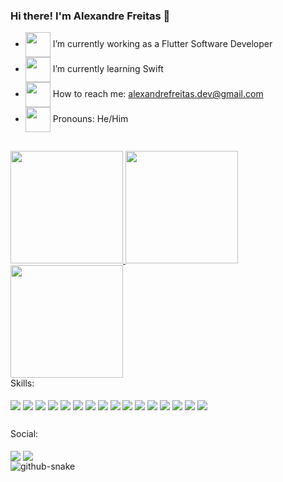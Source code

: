 ### Hi there! I'm Alexandre Freitas 👋

- <img align="center" height="40" width="40" src='https://media4.giphy.com/media/iIGT8Y1rOYhBpdHh1C/giphy.gif?cid=790b7611a8798a012c8d8a51065173a84bc2fc418ac8c906&rid=giphy.gif&ct=s'> I’m currently working as a Flutter Software Developer
- <img align="center" height="40" width="40" src='https://media2.giphy.com/media/XSmHWLpvdycR6xukzC/giphy.gif?cid=790b7611972af6f95f0d7cd5d81ecadc613a53d9c66ae1a2&rid=giphy.gif&ct=s'> I’m currently learning Swift
- <img align="center" height="40" width="40" src='https://media2.giphy.com/media/WHziLihWq2nxOSPsSq/giphy.gif?cid=790b7611296a2ccd69273f13abc433a4d27c4cfc2ca7f489&rid=giphy.gif&ct=s'> How to reach me: alexandrefreitas.dev@gmail.com
- <img align="center" height="40" width="40" src='https://31.media.tumblr.com/088786d466c3a315d6043b8e59d96770/tumblr_msu2ojWkqz1scncwdo1_500.gif'> Pronouns: He/Him

##

<div>
  <a href="https://github.com/xandefreitas">
    <img height="180" src="https://github-readme-stats.vercel.app/api/top-langs/?username=xandefreitas&layout=compact&langs_count=8&theme=gruvbox"/img>
    </a>
    <img height="180" src="https://mir-s3-cdn-cf.behance.net/project_modules/disp/32a56723434921.56323323e9cf9.gif">
    <img height="180" src="https://github-readme-stats.vercel.app/api?username=xandefreitas&count_private=true&show_icons=true&theme=gruvbox"/img>
</div>
<div> 
    Skills:
  </div> 
<div style ="display: inline_block"><br>
  <img align="center" src='https://img.shields.io/badge/Flutter-02569B?style=for-the-badge&logo=flutter&logoColor=white'>
  <img align="center" src='https://img.shields.io/badge/Dart-0175C2?style=for-the-badge&logo=dart&logoColor=white'>
  <img align="center" src='https://img.shields.io/badge/firebase-ffca28?style=for-the-badge&logo=firebase&logoColor=black'>
  <img align="center" src='https://img.shields.io/badge/Postman-FF6C37?style=for-the-badge&logo=Postman&logoColor=white'>
  <img align="center" src='https://img.shields.io/badge/Insomnia-5849be?style=for-the-badge&logo=Insomnia&logoColor=white'>
  <img align="center" src='https://img.shields.io/badge/Jira-0052CC?style=for-the-badge&logo=Jira&logoColor=white'>
  <img align="center" src='https://img.shields.io/badge/Figma-F24E1E?style=for-the-badge&logo=figma&logoColor=white'>
  <img align="center" src='https://img.shields.io/badge/Visual_Studio_Code-0078D4?style=for-the-badge&logo=visual%20studio%20code&logoColor=white'>
  <img align="center" src='https://img.shields.io/badge/Android_Studio-3DDC84?style=for-the-badge&logo=android-studio&logoColor=white'>
  <img align="center" src='https://img.shields.io/badge/Xcode-007ACC?style=for-the-badge&logo=Xcode&logoColor=white'>
  <img align="center" src='https://img.shields.io/badge/C%23-239120?style=for-the-badge&logo=c-sharp&logoColor=white'>
  <img align="center" src='https://img.shields.io/badge/Swift-FA7343?style=for-the-badge&logo=swift&logoColor=white'>
  <img align="center" src='https://img.shields.io/badge/Kotlin-0095D5?&style=for-the-badge&logo=kotlin&logoColor=white'>
  <img align="center" src='https://img.shields.io/badge/GitHub-100000?style=for-the-badge&logo=github&logoColor=white'>
  <img align="center" src='https://img.shields.io/badge/GitLab-330F63?style=for-the-badge&logo=gitlab&logoColor=white'>
  <img align="center" src='https://img.shields.io/badge/Unity-100000?style=for-the-badge&logo=unity&logoColor=white'>
  </div>
  
  ##
  </div>
<div> 
    Social:
  </div>
  
<div style ="display: inline_block"><br>
   <a href="https://www.linkedin.com/in/alexandre-freitas-06b456182/" target="_blank"><img align="center" src="https://img.shields.io/badge/LinkedIn-0077B5?style=for-the-badge&logo=linkedin&logoColor=white" target"_blank"></a>
   <a href="mailto:alexandrefreitas.dev@gmail.com" target="_blank"><img align="center" src="https://img.shields.io/badge/Gmail-D14836?style=for-the-badge&logo=gmail&logoColor=white" target"_blank"></a>
  </div>
  
<picture>
  <source media="(prefers-color-scheme: dark)" srcset="github-snake-dark.svg" />
  <source media="(prefers-color-scheme: light)" srcset="github-snake.svg" />
  <img alt="github-snake" src="github-snake.svg" />
</picture>


  
